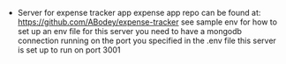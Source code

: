 * Server for expense tracker app 
    expense app repo can be found at: https://github.com/ABodey/expense-tracker
    see sample env for how to set up an env file for this server
    you need to have a mongodb connection running on the port you specified in the .env file
    this server is set up to run on port 3001
